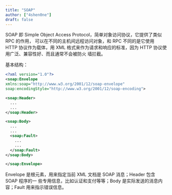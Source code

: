 ```yaml
---
title: "SOAP"
author: ["4shen0ne"]
draft: false
---
```


SOAP 即 Simple Object Access Protocol，简单对象访问协议，它提供了类似 RPC 的作用，
可以在不同的主机间远程访问对象，和 RPC 不同的是它使用 HTTP 协议作为载体，用 XML
格式来作为请求和响应的标准，因为 HTTP 协议使用广泛、兼容性好、而且通常不会被防火
墙拦截。

基本结构：

```xml
<?xml version="1.0"?>
<soap:Envelope
xmlns:soap="http://www.w3.org/2001/12/soap-envelope"
soap:encodingStyle="http://www.w3.org/2001/12/soap-encoding">

<soap:Header>
  ...
  ...
</soap:Header>

<soap:Body>
  ...
  ...
  <soap:Fault>
    ...
    ...
  </soap:Fault>
</soap:Body>

</soap:Envelope>
```

Envelope 是根元素，用来指定当前 XML 文档是 SOAP 消息；Header 包含 SOAP 程序的一
些专用信息，比如认证和支付等等；Body 是实际发送的消息内容；Fault 用来指示错误信息。
